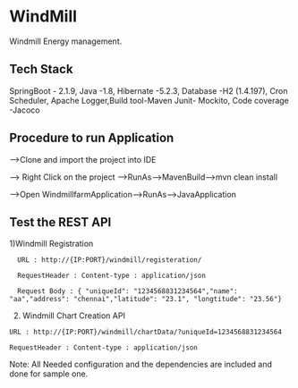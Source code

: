 # WindMill
Windmill Energy management.



## Tech Stack

SpringBoot - 2.1.9, Java -1.8, Hibernate -5.2.3, Database -H2 (1.4.197), Cron Scheduler, Apache Logger,Build tool-Maven Junit- Mockito, Code coverage -Jacoco

## Procedure to run Application

-->Clone and import the project into IDE

--> Right Click on the project -->RunAs-->MavenBuild-->mvn clean install

-->Open WindmillfarmApplication-->RunAs-->JavaApplication

## Test the REST API

1)Windmill Registration
  
      URL : http://{IP:PORT}/windmill/registeration/
      
      RequestHeader : Content-type : application/json
      
      Request Body : { "uniqueId": "1234568831234564","name": "aa","address": "chennai","latitude": "23.1", "longtitude": "23.56"}
      
      
  2) Windmill Chart Creation API
  
    URL : http://{IP:PORT}/windmill/chartData/?uniqueId=1234568831234564
    
    RequestHeader : Content-type : application/json
    
    
    
  Note:  All Needed configuration and the dependencies are included and done for sample one.
  
  
        
          

